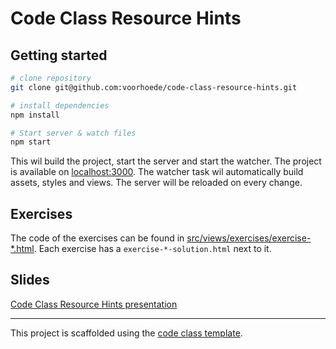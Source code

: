 # Code Class Resource Hints

## Getting started

``` bash
# clone repository
git clone git@github.com:voorhoede/code-class-resource-hints.git

# install dependencies
npm install

# Start server & watch files
npm start
```

This wil build the project, start the server and start the watcher. The project is available on [localhost:3000](http://localhost:3000). The watcher task wil automatically build assets, styles and views. The server will be reloaded on every change.

## Exercises

The code of the exercises can be found in [src/views/exercises/exercise-*.html](src/views/exercises/).
Each exercise has a `exercise-*-solution.html` next to it.

## Slides

[Code Class Resource Hints presentation](https://docs.google.com/presentation/d/e/2PACX-1vS__qSxEY84KTkK3LbRMaF9dA2ab1aXQNUvZ59_IkPukaC2F7xQuQgr2JxRDuhPrLLFTbRB-mA4xePv/pub?start=false&loop=false&delayms=3000)

---

This project is scaffolded using the [code class template](https://github.com/voorhoede/code-class-template).
